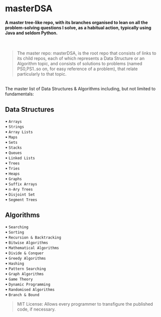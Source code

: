 # **masterDSA**

#### A master tree-like repo, with its branches organised to lean on all the problem-solving questions I solve, as a habitual action, typically using Java and seldom Python.
<br/>

>The master repo: masterDSA, is the root repo that consists of links to its child repos, each of which represents a Data Structure or an Algorithm topic, and consists of solutions to problems (named PS0,PS1..so on, for easy reference of a problem), that relate particularly to that topic. 


<!-- This repo includes, but not limited to, the following topics: -->
<br/>
The master list of Data Structures & Algorithms including, but not limited to fundamentals:

## Data Structures 
• `Arrays` <br/>
• `Strings` <br/>
• `Array Lists` <br/>
• `Maps` <br/>
• `Sets` <br/>
• `Stacks` <br/>
• `Queues` <br/>
• `Linked Lists` <br/>
• `Trees` <br/>
• `Tries` <br/>
• `Heaps` <br/>
• `Graphs` <br/> 
• `Suffix Arrays` <br/>
• `n-Ary Trees` <br/>
• `Disjoint Set` <br/>
• `Segment Trees` <br/>

## Algorithms
• `Searching` <br/>
• `Sorting` <br/>
• `Recursion & Backtracking` <br/>
• `Bitwise Algorithms` <br/>
• `Mathematical Algorithms` <br/>
• `Divide & Conquer` <br/>
• `Greedy Algorithms` <br/>
• `Hashing` <br/>
• `Pattern Searching` <br/>
• `Graph Algorithms` <br/>
• `Game Theory` <br/>
• `Dynamic Programming` <br/>
• `Randomised Algorithms` <br/>
• `Branch & Bound` <br/>

> MIT License: Allows every programmer to transfigure the published code, if necessary.
